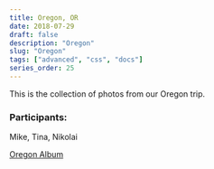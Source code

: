 ```yaml
---
title: Oregon, OR
date: 2018-07-29
draft: false
description: "Oregon"
slug: "Oregon"
tags: ["advanced", "css", "docs"]
series_order: 25
---
```


This is the collection of photos from our Oregon trip.

### Participants:
Mike, Tina, Nikolai

[Oregon Album](https://photos.app.goo.gl/8KeXtgAFYHpfEQ2M8)
